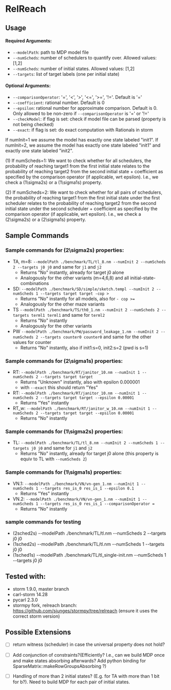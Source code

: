 # RelReach

## Usage
#### Required Arguments:
- ```--modelPath```: path to MDP model file
- ```--numScheds```: number of schedulers to quantify over. Allowed values: [1,2]
- ```--numScheds```: number of initial states. Allowed values: [1,2]
- ```--targets```: list of target labels (one per initial state)

#### Optional Arguments:
- ```--comparisonOperator```: '=', '<', '>', '<=', '>=', '!='. Default is '='
- ```--coefficient```: rational number. Default is 0
- ```--epsilon```: rational number for approximate comparison. Default is 0. Only allowed to be non-zero if ```--comparisonOperator``` is '=' or '!='
- ```--checkModel```: if flag is set: check if model file can be parsed (property is not being checked)
- ```--exact```: if flag is set: do exact computation with Rationals in storm

If numInit=1 we assume the model has exactly one state labeled "init1". 
If numInit=2, we assume the model has exactly one state labeled "init1" and exactly one state labeled "init2".

(1) If numScheds=1:
We want to check whether for all schedulers, 
the probability of reaching target1 from the first initial state 
relates to the probability of reaching target2 from the second initial state + coefficient
as specified by the comparison operator (if applicable, wrt epsilon).
I.e., we check a (1\sigma2s) or a (1\sigma1s) property.

(2) If numScheds=2:
We want to check whether for all pairs of schedulers, 
the probability of reaching target1 from the first initial state under the first scheduler 
relates to the probability of reaching target2 from the second initial state under the second scheduler + coefficient
as specified by the comparison operator (if applicable, wrt epsilon).
I.e., we check a (2\sigma2s) or a (2\sigma1s) property.

## Sample Commands
### Sample commands for (2\sigma2s) properties:
- TA, m=8: ```--modelPath ./benchmark/TL/tl_8.nm --numInit 2 --numScheds 2 --targets j0 j0``` and same for ```j1``` and ```j2```
  - Returns "No" instantly, already for target j0 alone
  - Analogously for the other variants (m=4,6,8) and all initial-state-combinations
- SD: ```--modelPath ./benchmark/SD/simple/sketch.templ --numInit 2 --numScheds 1 --targets target target -cop >```
  - Returns "No" instantly for all models, also for ```- cop >=```
  - Analogously for the other maze variants
- TS ```--modelPath ./benchmark/TS/th0_1.nm --numInit 2 --numScheds 2 --targets terml1 terml1``` and same for ```terml2```
  - Returns "No" instantly
  - Analogously for the other variants
- PW ```--modelPath ./benchmark/PW/password_leakage_1.nm --numInit 2 --numScheds 2 --targets counter0 counter0``` and same for the other values for counter
  - Returns "No" instantly, also if init1:s=0, init2:s=2 (pwd is s=1)

### Sample commands for (2\sigma1s) properties:
- RT: ```--modelPath ./benchmark/RT/janitor_10.nm --numInit 1 --numScheds 2 --targets target target```
  - Returns "Unknown" instantly, also with epsilon 0.000001
  - with ```--exact``` this should return "Yes"
- RT: ```--modelPath ./benchmark/RT/janitor_10.nm --numInit 1 --numScheds 2 --targets target target --epsilon 0.00001```
  - Returns "Yes" instantly
- RT_w: ```--modelPath ./benchmark/RT/janitor_w_10.nm --numInit 1 --numScheds 2 --targets target target --epsilon 0.00001```
  - Returns "No" instantly

### Sample commands for (1\sigma2s) properties:
- TL: ```--modelPath ./benchmark/TL/tl_8.nm --numInit 2 --numScheds 1 --targets j0 j0``` and same for ```j1``` and ```j2```
  - Returns "No" instantly, already for target j0 alone (this property is equiv to TL with ```--numScheds 2```)

### Sample commands for (1\sigma1s) properties:
- VN.1: ```--modelPath ./benchmark/VN/vn-gen_1.nm --numInit 1 --numScheds 1 --targets res_is_0 res_is_1 --epsilon 0.1``` 
  - Returns "Yes" instantly
- VN.2: ```--modelPath ./benchmark/VN/vn-gen_1.nm --numInit 1 --numScheds 1 --targets res_is_0 res_is_1 --comparisonOperator =``` 
  - Returns "No" instantly

### sample commands for testing
- (2sched2s) --modelPath ./benchmark/TL/tl.nm --numScheds 2 --targets j0 j0
- (1sched2s) --modelPath ./benchmark/TL/tl.nm --numScheds 1 --targets j0 j0
- (1sched1s) --modelPath ./benchmark/TL/tl_single-init.nm --numScheds 1 --targets j0 j0

## Tested with:
- storm 1.9.0, master branch
- carl-storm 14.28
- pycarl 2.3.0
- stormpy fork, relreach branch: https://github.com/sjunges/stormpy/tree/relreach (ensure it uses the correct storm version)

## Possible Extensions
- [ ] return witness (scheduler) in case the universal property does not hold?
- [ ] Add conjunction of constraints?(Efficiently? I.e., can we build MDP once and make states absorbing afterwards? Add python binding for SparseMatrix::makeRowGroupsAbsorbing ?)
- [ ] Handling of more than 2 initial states? (E.g. for TA with more than 1 bit for b?). Need to build MDP for each pair of initial states.

